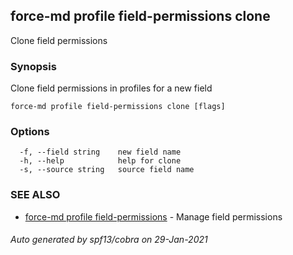 ## force-md profile field-permissions clone

Clone field permissions

### Synopsis

Clone field permissions in profiles for a new field

```
force-md profile field-permissions clone [flags]
```

### Options

```
  -f, --field string    new field name
  -h, --help            help for clone
  -s, --source string   source field name
```

### SEE ALSO

* [force-md profile field-permissions](force-md_profile_field-permissions.md)	 - Manage field permissions

###### Auto generated by spf13/cobra on 29-Jan-2021
